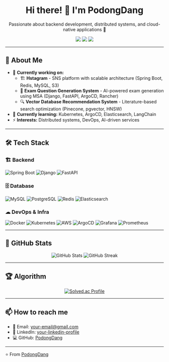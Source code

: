 <h1 align="center">Hi there! 👋 I'm PodongDang</h1>

<p align="center">
  Passionate about backend development, distributed systems, and cloud-native applications 🚀
</p>

<p align="center">
  <a href="mailto:your-email@gmail.com"><img src="https://img.shields.io/badge/Gmail-D14836?style=flat-square&logo=Gmail&logoColor=white"></a>
  <a href="https://www.linkedin.com/in/your-profile/"><img src="https://img.shields.io/badge/LinkedIn-0077B5?style=flat-square&logo=LinkedIn&logoColor=white"></a>
  <a href="https://github.com/PodongDang"><img src="https://img.shields.io/badge/GitHub-181717?style=flat-square&logo=GitHub&logoColor=white"></a>
</p>

---

## 🚀 About Me

- 🔭 **Currently working on:**  
  - 🏗 **Hstagram** - SNS platform with scalable architecture (Spring Boot, Redis, MySQL, S3)  
  - 📝 **Exam Question Generation System** - AI-powered exam generation using MSA (Django, FastAPI, ArgoCD, Rancher)  
  - 🔍 **Vector Database Recommendation System** - Literature-based search optimization (Pinecone, pgvector, HNSW)  
- 🌱 **Currently learning:** Kubernetes, ArgoCD, Elasticsearch, LangChain  
- ⚡ **Interests:** Distributed systems, DevOps, AI-driven services  

---

## 🛠 Tech Stack

### 🏗 Backend
![Spring Boot](https://img.shields.io/badge/Spring%20Boot-6DB33F?style=flat-square&logo=Spring%20Boot&logoColor=white)
![Django](https://img.shields.io/badge/Django-092E20?style=flat-square&logo=Django&logoColor=white)
![FastAPI](https://img.shields.io/badge/FastAPI-009688?style=flat-square&logo=FastAPI&logoColor=white)

### 🗄️ Database
![MySQL](https://img.shields.io/badge/MySQL-4479A1?style=flat-square&logo=MySQL&logoColor=white)
![PostgreSQL](https://img.shields.io/badge/PostgreSQL-4169E1?style=flat-square&logo=PostgreSQL&logoColor=white)
![Redis](https://img.shields.io/badge/Redis-DC382D?style=flat-square&logo=Redis&logoColor=white)
![Elasticsearch](https://img.shields.io/badge/Elasticsearch-005571?style=flat-square&logo=Elasticsearch&logoColor=white)

### ☁ DevOps & Infra
![Docker](https://img.shields.io/badge/Docker-2496ED?style=flat-square&logo=Docker&logoColor=white)
![Kubernetes](https://img.shields.io/badge/Kubernetes-326CE5?style=flat-square&logo=Kubernetes&logoColor=white)
![AWS](https://img.shields.io/badge/AWS-232F3E?style=flat-square&logo=Amazon%20AWS&logoColor=white)
![ArgoCD](https://img.shields.io/badge/ArgoCD-EA4AAA?style=flat-square&logo=argo&logoColor=white)
![Grafana](https://img.shields.io/badge/Grafana-F46800?style=flat-square&logo=Grafana&logoColor=white)
![Prometheus](https://img.shields.io/badge/Prometheus-E6522C?style=flat-square&logo=Prometheus&logoColor=white)

---

## 🎯 GitHub Stats

<p align="center">
  <img src="https://github-readme-stats.vercel.app/api?username=PodongDang&show_icons=true&theme=tokyonight" alt="GitHub Stats" />
  <img src="https://github-readme-streak-stats.herokuapp.com/?user=PodongDang&theme=tokyonight" alt="GitHub Streak" />
</p>

---

## 🏆 Algorithm

<p align="center">
  <a href="https://solved.ac/bul0323/">
    <img src="http://mazassumnida.wtf/api/v2/generate_badge?boj=bul0323" alt="Solved.ac Profile" />
  </a>
</p>

---

## 📫 How to reach me
- 📩 Email: [your-email@gmail.com](mailto:your-email@gmail.com)  
- 💼 LinkedIn: [your-linkedin-profile](https://www.linkedin.com/in/your-profile/)  
- 💻 GitHub: [PodongDang](https://github.com/PodongDang)  

---

⭐️ From [PodongDang](https://github.com/PodongDang)
